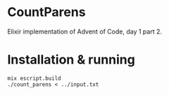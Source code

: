 # CountParens

Elixir implementation of Advent of Code, day 1 part 2.

# Installation & running

    mix escript.build
    ./count_parens < ../input.txt

